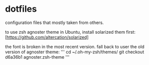 # dotfiles
configuration files that mostly taken from others.

to use zsh agnoster theme in Ubuntu, install solarized them first: [https://github.com/altercation/solarized]

the font is broken in the most recent version. fall back to user the old version of agnoster theme:
'''
cd ~/.oh-my-zsh/themes/
git checkout  d6a36b1 agnoster.zsh-theme
'''

